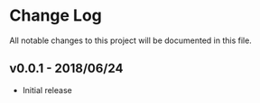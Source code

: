 # Change Log

All notable changes to this project will be documented in this file.

## v0.0.1 - 2018/06/24
- Initial release